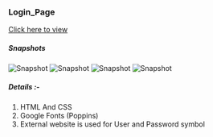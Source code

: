 ### Login_Page

[Click here to view](https://sssonu.github.io/Login_Page/)

##### Snapshots

![Snapshot](https://github.com/user-attachments/assets/5a2f6f4f-3ae4-45fe-a699-fe5d35170009)
![Snapshot](https://github.com/user-attachments/assets/feeae205-b47a-4960-93db-339c91b9d1b6)
![Snapshot](https://github.com/user-attachments/assets/6dadde54-0f86-4dca-b2f7-c8b9d8432c28)
![Snapshot](https://github.com/user-attachments/assets/10112296-dbb4-462b-b521-763aa1fbdf51)



##### Details :-
1) HTML And CSS
2) Google Fonts (Poppins)
3) External website is used for User and Password symbol 

